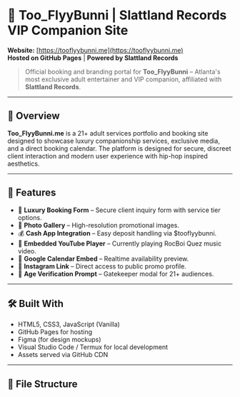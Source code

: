 # 🍑 Too_FlyyBunni | Slattland Records VIP Companion Site

**Website:** [https://tooflyybunni.me](https://tooflyybunni.me)  
**Hosted on GitHub Pages** | **Powered by Slattland Records**

> Official booking and branding portal for **Too_FlyyBunni** – Atlanta's most exclusive adult entertainer and VIP companion, affiliated with **Slattland Records**.

---

## 💋 Overview

**Too_FlyyBunni.me** is a 21+ adult services portfolio and booking site designed to showcase luxury companionship services, exclusive media, and a direct booking calendar. The platform is designed for secure, discreet client interaction and modern user experience with hip-hop inspired aesthetics.

---

## 🚀 Features

- 💼 **Luxury Booking Form** – Secure client inquiry form with service tier options.
- 📸 **Photo Gallery** – High-resolution promotional images.
- 💰 **Cash App Integration** – Easy deposit handling via $tooflyybunni.
- 🎵 **Embedded YouTube Player** – Currently playing RocBoi Quez music video.
- 📅 **Google Calendar Embed** – Realtime availability preview.
- 🔗 **Instagram Link** – Direct access to public promo profile.
- 🔞 **Age Verification Prompt** – Gatekeeper modal for 21+ audiences.

---

## 🛠️ Built With

- HTML5, CSS3, JavaScript (Vanilla)
- GitHub Pages for hosting
- Figma (for design mockups)
- Visual Studio Code / Termux for local development
- Assets served via GitHub CDN

---

## 📂 File Structure
